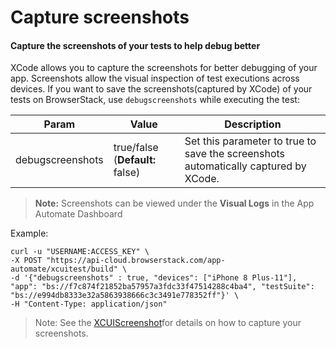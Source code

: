 # Capture screenshots
#### Capture the screenshots of your tests to help debug better

XCode allows you to capture the screenshots for better debugging of your app. Screenshots allow the visual inspection of test executions across devices.
If you want to save the screenshots(captured by XCode) of your tests on BrowserStack, use `debugscreenshots` while executing the test:

| Param               	| Value                           | Description                           |
|---------------------- |-------------------------------- | ------------------------------------- |
| debugscreenshots    	| true/false (**Default:** false)     | Set this parameter to true to save the screenshots automatically captured by XCode.  	|

>**Note:** Screenshots can be viewed under the **Visual Logs** in the App Automate Dashboard

Example:
```
curl -u "USERNAME:ACCESS_KEY" \
-X POST "https://api-cloud.browserstack.com/app-automate/xcuitest/build" \
-d '{"debugscreenshots" : true, "devices": ["iPhone 8 Plus-11"], "app": "bs://f7c874f21852ba57957a3fdc33f47514288c4ba4", "testSuite": "bs://e994db8333e32a5863938666c3c3491e778352ff"}' \
-H "Content-Type: application/json" 
```

>Note: See the [XCUIScreenshot](https://developer.apple.com/documentation/xctest/xcuiscreenshot)for details on how to capture your screenshots.
